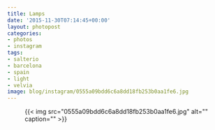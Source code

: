 ```yaml
---
title: Lamps
date: '2015-11-30T07:14:45+00:00'
layout: photopost
categories:
- photos
- instagram
tags:
- salterio
- barcelona
- spain
- light
- velvia
image: blog/instagram/0555a09bdd6c6a8dd18fb253b0aa1fe6.jpg
---
```


<figure class="photo photo--square">
  {{< img src="0555a09bdd6c6a8dd18fb253b0aa1fe6.jpg" alt="" caption="" >}}

</figure>



